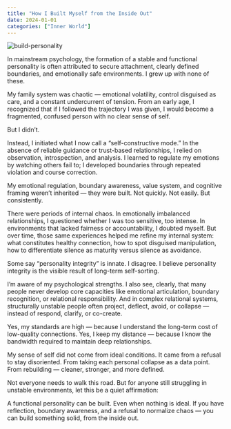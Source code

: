```yaml
---
title: "How I Built Myself from the Inside Out"
date: 2024-01-01
categories: ["Inner World"]
---
```


![build-personality](https://i.imgur.com/vDQiLQr.png)

In mainstream psychology, the formation of a stable and functional personality is often attributed to secure attachment, clearly defined boundaries, and emotionally safe environments. I grew up with none of these.

My family system was chaotic — emotional volatility, control disguised as care, and a constant undercurrent of tension. From an early age, I recognized that if I followed the trajectory I was given, I would become a fragmented, confused person with no clear sense of self.

But I didn’t.

Instead, I initiated what I now call a “self-constructive mode.” In the absence of reliable guidance or trust-based relationships, I relied on observation, introspection, and analysis. I learned to regulate my emotions by watching others fail to; I developed boundaries through repeated violation and course correction.

My emotional regulation, boundary awareness, value system, and cognitive framing weren’t inherited — they were built. Not quickly. Not easily. But consistently.

There were periods of internal chaos. In emotionally imbalanced relationships, I questioned whether I was too sensitive, too intense. In environments that lacked fairness or accountability, I doubted myself. But over time, those same experiences helped me refine my internal system: what constitutes healthy connection, how to spot disguised manipulation, how to differentiate silence as maturity versus silence as avoidance.

Some say “personality integrity” is innate. I disagree. I believe personality integrity is the visible result of long-term self-sorting.

I’m aware of my psychological strengths. I also see, clearly, that many people never develop core capacities like emotional articulation, boundary recognition, or relational responsibility. And in complex relational systems, structurally unstable people often project, deflect, avoid, or collapse — instead of respond, clarify, or co-create.

Yes, my standards are high — because I understand the long-term cost of low-quality connections.
Yes, I keep my distance — because I know the bandwidth required to maintain deep relationships.

My sense of self did not come from ideal conditions. It came from a refusal to stay disoriented. From taking each personal collapse as a data point. From rebuilding — cleaner, stronger, and more defined.

Not everyone needs to walk this road. But for anyone still struggling in unstable environments, let this be a quiet affirmation:

A functional personality can be built. Even when nothing is ideal.
If you have reflection, boundary awareness, and a refusal to normalize chaos —
you can build something solid, from the inside out.
